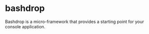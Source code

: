 # bashdrop
Bashdrop is a micro-framework that provides a starting point for your console application.
